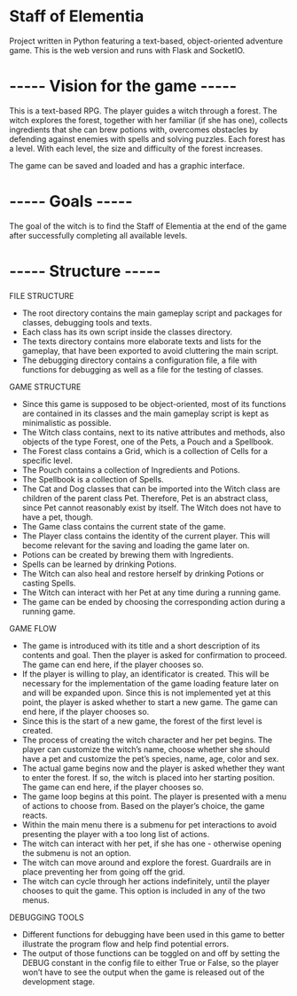 # Staff of Elementia
Project written in Python featuring a text-based, object-oriented adventure game. 
This is the web version and runs with Flask and SocketIO.

# ----- Vision for the game ----- #

This is a text-based RPG. The player guides a witch through a forest. The witch explores the forest, together with her 
familiar (if she has one), collects ingredients that she can brew potions with, overcomes obstacles by defending 
against enemies with spells and solving puzzles. Each forest has a level. 
With each level, the size and difficulty of the forest increases. 

The game can be saved and loaded and has a graphic interface.

# ----- Goals ----- #

The goal of the witch is to find the Staff of Elementia at the end of the game after successfully completing all 
available levels.

# ----- Structure ----- #
FILE STRUCTURE
- The root directory contains the main gameplay script and packages for classes, debugging tools and texts.
- Each class has its own script inside the classes directory.
- The texts directory contains more elaborate texts and lists for the gameplay, that have been exported to avoid 
cluttering the main script.
- The debugging directory contains a configuration file, a file with functions for debugging as well as a file for 
the testing of classes.

GAME STRUCTURE
- Since this game is supposed to be object-oriented, most of its functions are contained in its classes and the main 
gameplay script is kept as minimalistic as possible. 
- The Witch class contains, next to its native attributes and methods, also objects of the type Forest, one of the 
Pets, a Pouch and a Spellbook. 
- The Forest class contains a Grid, which is a collection of Cells for a specific level. 
- The Pouch contains a collection of Ingredients and Potions. 
- The Spellbook is a collection of Spells. 
- The Cat and Dog classes that can be imported into the Witch class are children of the parent class Pet. 
Therefore, Pet is an abstract class, since Pet cannot reasonably exist by itself. 
The Witch does not have to have a pet, though.
- The Game class contains the current state of the game.
- The Player class contains the identity of the current player. This will become relevant for the saving and 
loading the game later on.
- Potions can be created by brewing them with Ingredients.
- Spells can be learned by drinking Potions.
- The Witch can also heal and restore herself by drinking Potions or casting Spells.
- The Witch can interact with her Pet at any time during a running game.
- The game can be ended by choosing the corresponding action during a running game.

GAME FLOW
- The game is introduced with its title and a short description of its contents and goal. 
Then the player is asked for confirmation to proceed. The game can end here, if the player chooses so. 
- If the player is willing to play, an identificator is created. This will be necessary for the implementation of 
the game loading feature later on and will be expanded upon. Since this is not implemented yet at this point, 
the player is asked whether to start a new game. The game can end here, if the player chooses so. 
- Since this is the start of a new game, the forest of the first level is created.
- The process of creating the witch character and her pet begins. The player can customize the witch’s name, 
choose whether she should have a pet and customize the pet’s species, name, age, color and sex. 
- The actual game begins now and the player is asked whether they want to enter the forest. If so, 
the witch is placed into her starting position. The game can end here, if the player chooses so. 
- The game loop begins at this point. The player is presented with a menu of actions to choose from. 
Based on the player’s choice, the game reacts. 
- Within the main menu there is a submenu for pet interactions to avoid presenting the player with a too long list 
of actions. 
- The witch can interact with her pet, if she has one - otherwise opening the submenu is not an option.
- The witch can move around and explore the forest. Guardrails are in place preventing her from going off the grid. 
- The witch can cycle through her actions indefinitely, until the player chooses to quit the game. 
This option is included in any of the two menus. 

DEBUGGING TOOLS
- Different functions for debugging have been used in this game to better illustrate the program flow and help 
find potential errors.
- The output of those functions can be toggled on and off by setting the DEBUG constant in the config file to 
either True or False, so the player won’t have to see the output when the game is released out of the development 
stage. 
